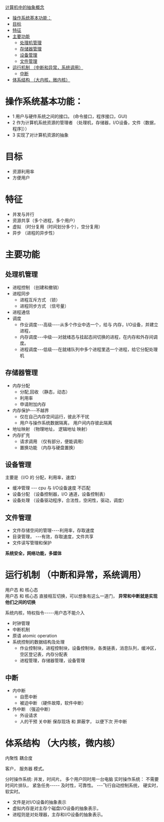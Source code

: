 [计算机中的抽象概念](https://blog.csdn.net/hhthwx/article/details/80158032)
<!-- TOC -->

- [操作系统基本功能：](#操作系统基本功能)
- [目标](#目标)
- [特征](#特征)
- [主要功能](#主要功能)
    - [处理机管理](#处理机管理)
    - [存储器管理](#存储器管理)
    - [设备管理](#设备管理)
    - [文件管理](#文件管理)
- [运行机制  （中断和异常，系统调用）](#运行机制--中断和异常系统调用)
    - [中断](#中断)
- [体系结构  （大内核，微内核）](#体系结构--大内核微内核)

<!-- /TOC -->

# 操作系统基本功能：
* 1 用户与硬件系统之间的接口。 (命令接口，程序接口，GUI)
* 2 作为计算机系统资源的管理者 （处理机，存储器，I/O设备，文件（数据，程序]））
* 3 实现了对计算机资源的抽象

# 目标
* 资源利用率
* 方便用户

# 特征
* 并发与并行
* 资源共享（多个进程，多个用户）
* 虚拟 （时分复用（时间划分多个），空分复用）
* 异步  （进程的异步性）

# 主要功能

## 处理机管理
* 进程控制 （创建和撤销）
* 进程同步
    * 进程互斥方式 （锁）
    * 进程同步方式 （信号量）
* 进程通信
* 调度
    * 作业调度---高级----从多个作业中选一个，给与 内存，I/O设备，并建立进程，
    * 内存调度---中级---对就绪态与挂起态间切换的进程，在内存和外存间调度。  
    * 进程调度---低级---在就绪队列中多个进程里选一个进程，给它分配处理机

## 存储器管理
* 内存分配
    * 分配,回收  （静态，动态）
    * 利用率
    * 申请附加内存
* 内存保护---不越界
    * 仅在自己内存空间运行，彼此不干扰
    * 用户与操作系统数据隔离， 用户间内存彼此隔离
* 地址映射  （物理地址， 逻辑地址 映射）
* 内存扩充
    * 请求调用 （仅有部分，便能调用）
    * 置换功能 （内存与硬盘置换）

## 设备管理
主要是（I/O 的 分配，利用率，速度）
* 缓冲管理 --- cpu 与 I/O设备速度 不匹配
* 设备分配      （设备控制器，I/O 通道，设备控制表）
* 设备处理   （设备驱动程序，合法性，空闲性，驱动，调度）

## 文件管理
* 文件存储空间的管理----利用率，存取速度
* 目录管理，   ---有效，存取速度，文件共享
* 文件读写管理和保护

**系统安全，网络功能，多媒体**


# 运行机制  （中断和异常，系统调用）
用户态 和 核心态  
用户态 和 核心态 直接相互切换，可以想象有这么一道门， **异常和中断就是实现 他们之间的切换**


系统内核，特权指令-----用户态不能介入
* 时钟管理
* 中断机制
* 原语 atomic operation
* 系统控制的数据结构及处理
    * 作业控制块，进程控制块，设备控制块，各类链表，消息队列，缓冲区，空区登记表，内存分配表
    * 进程管理，存储器管理，设备管理


## 中断
* 内中断
    * 自愿中断
    * 被迫中断 （硬件故障，软件中断）
* 外中断 （强迫中断）
    * 外设请求
    * 人的干预
关中断 保存现场 和 屏蔽字， 以便下次 开中断


# 体系结构  （大内核，微内核）
内聚性
耦合度

客户， 服务器 模式。


分时操作系统:  并发，时间片。 多个用户同时用一台电脑
实时操作系统： 不需要时间片排队， 紧急任务----- 及时性，可靠性。 ---飞行自动控制系统， 硬实时，软实时。



* 文件是对I/O设备的抽象表示
* 虚拟内存是对主存个磁盘I/O设备的抽象表示，
* 进程则是对处理器，主存和I/O设备的抽象表示。